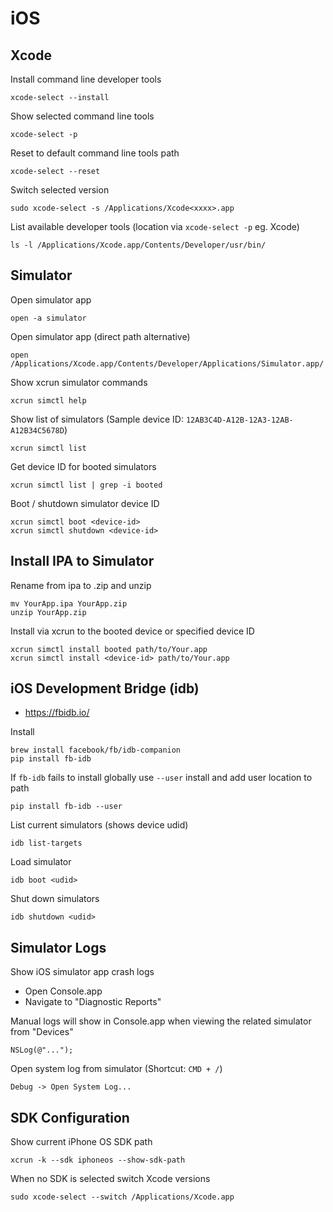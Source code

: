 # iOS

## Xcode

Install command line developer tools

    xcode-select --install

Show selected command line tools

    xcode-select -p

Reset to default command line tools path

    xcode-select --reset

Switch selected version

    sudo xcode-select -s /Applications/Xcode<xxxx>.app

List available developer tools (location via `xcode-select -p` eg. Xcode)

    ls -l /Applications/Xcode.app/Contents/Developer/usr/bin/

## Simulator

Open simulator app

    open -a simulator

Open simulator app (direct path alternative)

    open /Applications/Xcode.app/Contents/Developer/Applications/Simulator.app/

Show xcrun simulator commands

    xcrun simctl help

Show list of simulators (Sample device ID: `12AB3C4D-A12B-12A3-12AB-A12B34C5678D`)

    xcrun simctl list

Get device ID for booted simulators

    xcrun simctl list | grep -i booted

Boot / shutdown simulator device ID

    xcrun simctl boot <device-id>
    xcrun simctl shutdown <device-id>

## Install IPA to Simulator

Rename from ipa to .zip and unzip

    mv YourApp.ipa YourApp.zip
    unzip YourApp.zip

Install via xcrun to the booted device or specified device ID

    xcrun simctl install booted path/to/Your.app
    xcrun simctl install <device-id> path/to/Your.app

## iOS Development Bridge (idb)

- https://fbidb.io/

Install

    brew install facebook/fb/idb-companion
    pip install fb-idb

If `fb-idb` fails to install globally use `--user` install and add user location to path

    pip install fb-idb --user

List current simulators (shows device udid)

    idb list-targets

Load simulator

    idb boot <udid>

Shut down simulators

    idb shutdown <udid>

## Simulator Logs

Show iOS simulator app crash logs

- Open Console.app
- Navigate to "Diagnostic Reports"

Manual logs will show in Console.app when viewing the related simulator from "Devices"

    NSLog(@"...");

Open system log from simulator (Shortcut: `CMD + /`)

    Debug -> Open System Log...

## SDK Configuration

Show current iPhone OS SDK path

    xcrun -k --sdk iphoneos --show-sdk-path

When no SDK is selected switch Xcode versions

    sudo xcode-select --switch /Applications/Xcode.app

